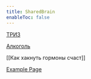 ```yaml
---
title: SharedBrain
enableToc: false
---
```


[ТРИЗ](notes/triz.md)

[Алкоголь](notes/alcohol.md)

[[Как хакнуть гормоны счаст]]

[Example Page](notes/example.md)





